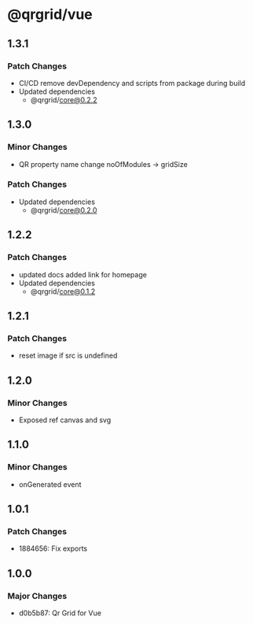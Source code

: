 # @qrgrid/vue

## 1.3.1

### Patch Changes

- CI/CD remove devDependency and scripts from package during build
- Updated dependencies
  - @qrgrid/core@0.2.2

## 1.3.0

### Minor Changes

- QR property name change noOfModules -> gridSize

### Patch Changes

- Updated dependencies
  - @qrgrid/core@0.2.0

## 1.2.2

### Patch Changes

- updated docs added link for homepage
- Updated dependencies
  - @qrgrid/core@0.1.2

## 1.2.1

### Patch Changes

- reset image if src is undefined

## 1.2.0

### Minor Changes

- Exposed ref canvas and svg

## 1.1.0

### Minor Changes

- onGenerated event

## 1.0.1

### Patch Changes

- 1884656: Fix exports

## 1.0.0

### Major Changes

- d0b5b87: Qr Grid for Vue
